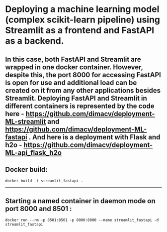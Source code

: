 # Deploying a machine learning model (complex scikit-learn pipeline) using Streamlit as a frontend and FastAPI as a backend.
## In this case, both FastAPI and Streamlit are wrapped in one docker container. However, despite this, the port 8000 for accessing FastAPI is open for use and additional load can be created on it from any other applications besides Streamlit. Deploying FastAPI and Streamlit in different containers is represented by the code here - https://github.com/dimacv/deployment-ML-streamlit and https://github.com/dimacv/deployment-ML-fastapi . And here is a deployment with Flask and h2o - https://github.com/dimacv/deployment-ML-api_flask_h2o
  
## Docker build:

``` docker build -t streamlit_fastapi . ```
  
--------------------------------------------------------------------------------

## Starting a named container in daemon mode on port 8000 and 8501 :

``` docker run --rm -p 8501:8501 -p 8000:8000 --name streamlit_fastapi -d streamlit_fastapi ``` 

